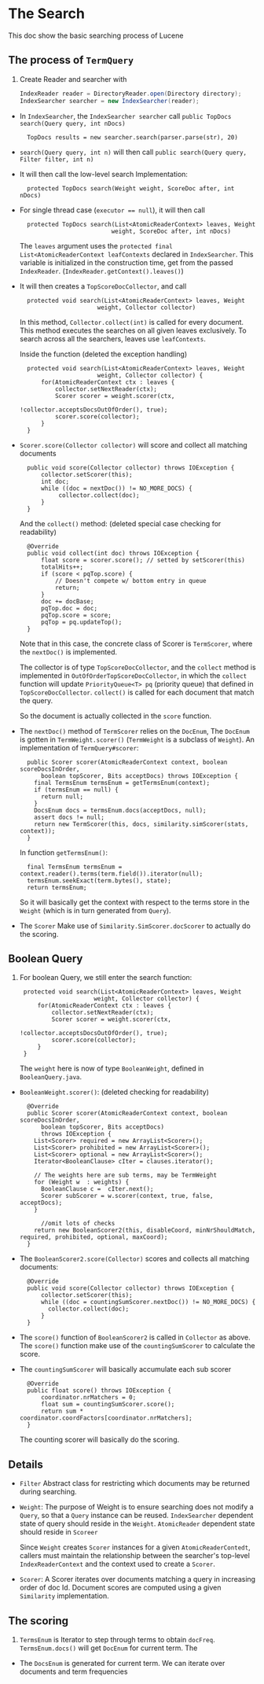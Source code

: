 # The Search
This doc show the basic searching process of Lucene

## The process of `TermQuery`
1. Create Reader and searcher with 
    ```java
    IndexReader reader = DirectoryReader.open(Directory directory);
    IndexSearcher searcher = new IndexSearcher(reader);
    ```
* In `IndexSearcher`, the `IndexSearcher searcher` call `public TopDocs search(Query query, int nDocs)`

        TopDocs results = new searcher.search(parser.parse(str), 20)
* `search(Query query, int n)` will then call `public search(Query query,
  Filter filter, int n)`
* It will then call the low-level search Implementation:
        
        protected TopDocs search(Weight weight, ScoreDoc after, int nDocs)

* For single thread case (`executor == null`), it will then call 

        protected TopDocs search(List<AtomicReaderContext> leaves, Weight
                                weight, ScoreDoc after, int nDocs)

  The `leaves` argument uses the `protected final List<AtomicReaderContext
  leafContexts` declared in `IndexSearcher`. This variable is initialized
  in the construction time, get from the passed `IndexReader`.
  (`IndexReader.getContext().leaves()`)
* It will then creates a `TopScoreDocCollector`, and call 
        
        protected void search(List<AtomicReaderContext> leaves, Weight
                            weight, Collector collector)

  In this method, `Collector.collect(int)` is called for every document.
  This method executes the searches on all given leaves exclusively. To
  search across all the searchers, leaves use `leafContexts`.

  Inside the function (deleted the exception handling)

        protected void search(List<AtomicReaderContext> leaves, Weight
                            weight, Collector collector) {
            for(AtomicReaderContext ctx : leaves {
                collector.setNextReader(ctx);
                Scorer scorer = weight.scorer(ctx,
                                        !collector.acceptsDocsOutOfOrder(), true);
                scorer.score(collector);
            }
        }

* `Scorer.score(Collector collector)` will score and collect all matching
  documents

        public void score(Collector collector) throws IOException {
            collector.setScorer(this);
            int doc;
            while ((doc = nextDoc()) != NO_MORE_DOCS) {
                 collector.collect(doc);
            }
        }

    And the `collect()` method: (deleted special case checking for readability)
        
        @Override
        public void collect(int doc) throws IOException {
            float score = scorer.score(); // setted by setScorer(this)
            totalHits++;
            if (score < pqTop.score) {
                // Doesn't compete w/ bottom entry in queue
                return;
            }
            doc += docBase;
            pqTop.doc = doc;
            pqTop.score = score;
            pqTop = pq.updateTop();
        }

  Note that in this case, the concrete class of Scorer is `TermScorer`,
  where the `nextDoc()` is implemented. 

  The collector is of type `TopScoreDocCollector`, and the `collect`
  method is implemented in `OutOfOrderTopScoreDocCollector`, in which the
  `collect` function will update `PriorityQueue<T> pq` (priority queue) that defined in
  `TopScoreDocCollector`. `collect()` is called for each document that
  match the query.

  So the document is actually collected in the `score` function.

* The `nextDoc()` method of `TermScorer` relies on the
  `DocEnum`, The `DocEnum` is gotten in `TermWeight.scorer()`
  (`TermWeight` is a subclass of `Weight`). An
  implementation of `TermQuery#scorer`:
        
        public Scorer scorer(AtomicReaderContext context, boolean scoreDocsInOrder,
            boolean topScorer, Bits acceptDocs) throws IOException {
          final TermsEnum termsEnum = getTermsEnum(context);
          if (termsEnum == null) {
            return null;
          }
          DocsEnum docs = termsEnum.docs(acceptDocs, null);
          assert docs != null;
          return new TermScorer(this, docs, similarity.simScorer(stats, context));
        }

  In function `getTermsEnum()`:

        final TermsEnum termsEnum = context.reader().terms(term.field()).iterator(null);
        termsEnum.seekExact(term.bytes(), state);
        return termsEnum;
        
  So it will basically get the context with respect to the terms store in
  the `Weight` (which is in turn generated from `Query`).
* The `Scorer` Make use of `Similarity.SimScorer.docScorer` to actually do the
  scoring. 

## Boolean Query
1. For boolean Query, we still enter the search function:

        protected void search(List<AtomicReaderContext> leaves, Weight
                            weight, Collector collector) {
            for(AtomicReaderContext ctx : leaves {
                collector.setNextReader(ctx);
                Scorer scorer = weight.scorer(ctx,
                                        !collector.acceptsDocsOutOfOrder(), true);
                scorer.score(collector);
            }
        }

    The `weight` here is now of type `BooleanWeight`, defined in
    `BooleanQuery.java`.
* `BooleanWeight.scorer()`: (deleted checking for readability)

        @Override
        public Scorer scorer(AtomicReaderContext context, boolean scoreDocsInOrder,
            boolean topScorer, Bits acceptDocs)
            throws IOException {
          List<Scorer> required = new ArrayList<Scorer>();
          List<Scorer> prohibited = new ArrayList<Scorer>();
          List<Scorer> optional = new ArrayList<Scorer>();
          Iterator<BooleanClause> cIter = clauses.iterator();

          // The weights here are sub terms, may be TermWeight
          for (Weight w  : weights) {
            BooleanClause c =  cIter.next();
            Scorer subScorer = w.scorer(context, true, false, acceptDocs);
          }

            //omit lots of checks
          return new BooleanScorer2(this, disableCoord, minNrShouldMatch, required, prohibited, optional, maxCoord);
        }

* The `BooleanScorer2.score(Collector)` scores and collects all matching documents:

        @Override
        public void score(Collector collector) throws IOException {
            collector.setScorer(this);
            while ((doc = countingSumScorer.nextDoc()) != NO_MORE_DOCS) {
              collector.collect(doc);
            }
        }

* The `score()` function of `BooleanScorer2` is called in `Collector` as
  above. The `score()` function make use of the `countingSumScorer` to
  calculate the score.
* The `countingSumScorer` will basically accumulate each sub scorer

        @Override
        public float score() throws IOException {
            coordinator.nrMatchers = 0;
            float sum = countingSumScorer.score();
            return sum * coordinator.coordFactors[coordinator.nrMatchers];
        }
  
  The counting scorer will basically do the scoring. 

## Details
* `Filter` Abstract class for restricting which documents may be returned
  during searching.
* `Weight`: The purpose of Weight is to ensure searching does not modify a
   `Query`, so that a `Query` instance can be reused. `IndexSearcher`
   dependent state of query should reside in the `Weight`. `AtomicReader`
   dependent state should reside in `Scoreer`

   Since `Weight` creates `Scorer` instances for a given
   `AtomicReaderContedt`, callers must maintain the relationship between
   the searcher's top-level `IndexReaderContext` and the context used to
   create a `Scorer`.

* `Scorer`: A Scorer iterates over documents matching a query in
  increasing order of doc Id. Document scores are computed using a given
  `Similarity` implementation. 

## The scoring
1. `TermsEnum` is Iterator to step through terms to obtain `docFreq`.
   `TermsEnum.docs()` will get `DocEnum` for current term. The 
* The `DocsEnum` is generated for current term. We can iterate over
   documents and term frequencies
